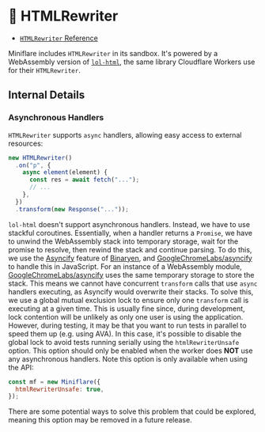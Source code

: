 # 📄 HTMLRewriter

- [`HTMLRewriter` Reference](https://developers.cloudflare.com/workers/runtime-apis/html-rewriter)

Miniflare includes `HTMLRewriter` in its sandbox. It's powered by a WebAssembly
version of [`lol-html`](https://github.com/cloudflare/lol-html), the same
library Cloudflare Workers use for their `HTMLRewriter`.

## Internal Details

### Asynchronous Handlers

`HTMLRewriter` supports `async` handlers, allowing easy access to external
resources:

```js
new HTMLRewriter()
  .on("p", {
    async element(element) {
      const res = await fetch("...");
      // ...
    },
  })
  .transform(new Response("..."));
```

`lol-html` doesn't support asynchronous handlers. Instead, we have to use
stackful coroutines. Essentially, when a handler returns a `Promise`, we have to
unwind the WebAssembly stack into temporary storage, wait for the promise to
resolve, then rewind the stack and continue parsing. To do this, we use the
[Asyncify](https://kripken.github.io/blog/wasm/2019/07/16/asyncify.html) feature
of [Binaryen](https://github.com/WebAssembly/binaryen), and
[GoogleChromeLabs/asyncify](https://github.com/GoogleChromeLabs/asyncify) to
handle this in JavaScript. For an instance of a WebAssembly module,
[GoogleChromeLabs/asyncify](https://github.com/GoogleChromeLabs/asyncify) uses
the same temporary storage to store the stack. This means we cannot have
concurrent `transform` calls that use `async` handlers executing, as Asyncify
would overwrite their stacks. To solve this, we use a global mutual exclusion
lock to ensure only one `transform` call is executing at a given time. This is
usually fine since, during development, lock contention will be unlikely as only
one user is using the application. However, during testing, it may be that you
want to run tests in parallel to speed them up (e.g. using AVA). In this case,
it's possible to disable the global lock to avoid tests running serially using
the `htmlRewriterUnsafe` option. This option should only be enabled when the
worker does **NOT** use any asynchronous handlers. Note this option is only
available when using the API:

```js
const mf = new Miniflare({
  htmlRewriterUnsafe: true,
});
```

There are some potential ways to solve this problem that could be explored,
meaning this option may be removed in a future release.
